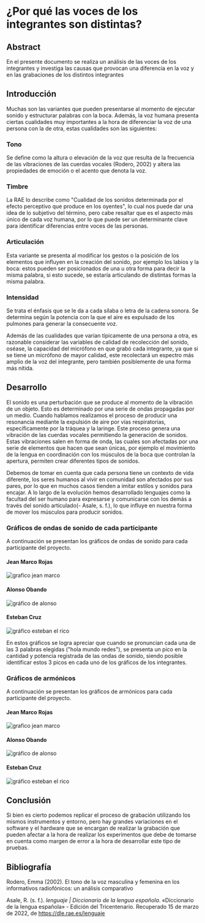 # **¿Por qué las voces de los integrantes son distintas?**

## Abstract

En el presente documento se realiza un análisis de las voces de los integrantes y investiga las causas que provocan una diferencia en la voz y en las grabaciones de los distintos integrantes

## Introducción

Muchas son las variantes que pueden presentarse al momento de ejecutar sonido y estructurar palabras con la boca. Además, la voz humana presenta ciertas cualidades muy importantes a la hora de diferenciar la voz de una persona con la de otra, estas cualidades son las siguientes:

### Tono

Se define como la altura o elevación de la voz que resulta de la frecuencia de las vibraciones de las cuerdas vocales (Rodero, 2002) y altera las propiedades de emoción o el acento que denota la voz.

### Timbre

La RAE lo describe como "Cualidad de los sonidos determinada por el efecto perceptivo que produce en los oyentes", lo cual nos puede dar una idea de lo subjetivo del término, pero cabe resaltar que es el aspecto más único de cada voz humana, por lo que puede ser un determinante clave para identificar diferencias entre voces de las personas.

### Articulación

Esta variante se presenta al modificar los gestos o la posición de los elementos que influyen en la creación del sonido, por ejemplo los labios y la boca: estos pueden ser posicionados de una u otra forma para decir la misma palabra, si esto sucede, se estaría articulando de distintas formas la misma palabra.

### Intensidad

Se trata el énfasis que se le da a cada sílaba o letra de la cadena sonora. Se determina según la potencia con la que el aire es expulsado de los pulmones para generar la consecuente voz.

Además de las cualidades que varían típicamente de una persona a otra, es razonable considerar las variables de calidad de recolección del sonido, oséase, la capacidad del micrófono en que grabó cada integrante, ya que si se tiene un micrófono de mayor calidad, este recolectará un espectro más amplio de la voz del integrante, pero también posiblemente de una forma más nítida.

## Desarrollo

El sonido es una perturbación que se produce al momento de la vibración de un objeto. Esto es determinado por una serie de ondas propagadas por un medio. Cuando hablamos realizamos el proceso de producir una resonancia mediante la expulsión de aire por vías respiratorias, específicamente por la tráquea y la laringe. Este proceso genera una vibración de las cuerdas vocales permitiendo la generación de sonidos. Estas vibraciones salen en forma de onda, las cuales son afectadas por una serie de elementos que hacen que sean únicas, por ejemplo el movimiento de la lengua en coordinación con los músculos de la boca que controlan la apertura, permiten crear diferentes tipos de sonidos.

Debemos de tomar en cuenta que cada persona tiene un contexto de vida diferente, los seres humanos al vivir en comunidad son afectados por sus pares, por lo que en muchos casos tienden a imitar estilos y sonidos para encajar. A lo largo de la evolución hemos desarrollado lenguajes como la facultad del ser humano para expresarse y comunicarse con los demás a través del sonido articulado(- Asale, s. f.), lo que influye en nuestra forma de mover los músculos para producir sonidos.

### Gráficos de ondas de sonido de cada participante

A continuación se presentan los gráficos de ondas de sonido para cada participante del proyecto.

#### Jean Marco Rojas

![grafico jean marco](https://github.com/JeanMarcoRU/202201-IC7602-Autrum/blob/main/scripts/data/output/rec_jeanmarco/jeanmarcoGrafico.png)

#### Alonso Obando

![gráfico de alonso](https://github.com/JeanMarcoRU/202201-IC7602-Autrum/blob/main/scripts/data/output/rec_alonso/grafico1.png)

#### Esteban Cruz

![gráfico esteban el rico](https://github.com/JeanMarcoRU/202201-IC7602-Autrum/blob/main/scripts/data/output/rec_esteban/espectro%20esteban.png)

En estos gráficos se logra apreciar que cuando se pronuncian cada una de las 3 palabras elegidas ("hola mundo redes"), se presenta un pico en la cantidad y potencia registrada de las ondas de sonido, siendo posible identificar estos 3 picos en cada uno de los gráficos de los integrantes.

### Gráficos de armónicos

A continuación se presentan los gráficos de armónicos para cada participante del proyecto.

#### Jean Marco Rojas

![grafico jean marco](https://github.com/JeanMarcoRU/202201-IC7602-Autrum/blob/main/scripts/data/output/rec_jeanmarco/jeanmarcoFFT.png)

#### Alonso Obando

![gráfico de alonso](https://github.com/JeanMarcoRU/202201-IC7602-Autrum/blob/main/scripts/data/output/rec_alonso/grafico2.png)

#### Esteban Cruz

![gráfico esteban el rico](https://github.com/JeanMarcoRU/202201-IC7602-Autrum/blob/main/scripts/data/output/rec_esteban/armónicos%20esteban.png)

## Conclusión

Si bien es cierto podemos replicar el proceso de grabación utilizando los mismos instrumentos y entorno, pero hay grandes variaciones en el software y el hardware que se encargan de realizar la grabación que pueden afectar a la hora de realizar los experimentos que debe de tomarse en cuenta como margen de error a la hora de desarrollar este tipo de pruebas.

## Bibliografía

Rodero, Emma (2002). El tono de la voz masculina y femenina en los informativos radiofónicos: un análisis comparativo

Asale, R. (s. f.). _lenguaje | Diccionario de la lengua española_. «Diccionario de la lengua española» - Edición del Tricentenario. Recuperado 15 de marzo de 2022, de https://dle.rae.es/lenguaje
